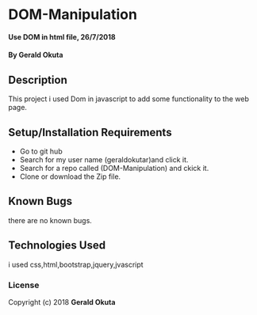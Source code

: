 # DOM-Manipulation
#### Use DOM in html file, 26/7/2018
#### By **Gerald Okuta**
## Description
This project i used Dom in javascript to add some functionality to the web page.
## Setup/Installation Requirements
* Go to git hub
* Search for my user name (geraldokutar)and click it.
* Search for a repo called (DOM-Manipulation) and ckick it.
* Clone or download the Zip file.

## Known Bugs
there are no known bugs.
## Technologies Used
i used css,html,bootstrap,jquery,jvascript

### License

Copyright (c) 2018 **Gerald Okuta**
